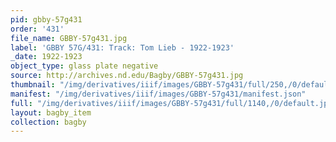 ```yaml
---
pid: gbby-57g431
order: '431'
file_name: GBBY-57g431.jpg
label: 'GBBY 57G/431: Track: Tom Lieb - 1922-1923'
_date: 1922-1923
object_type: glass plate negative
source: http://archives.nd.edu/Bagby/GBBY-57g431.jpg
thumbnail: "/img/derivatives/iiif/images/GBBY-57g431/full/250,/0/default.jpg"
manifest: "/img/derivatives/iiif/images/GBBY-57g431/manifest.json"
full: "/img/derivatives/iiif/images/GBBY-57g431/full/1140,/0/default.jpg"
layout: bagby_item
collection: bagby
---
```

